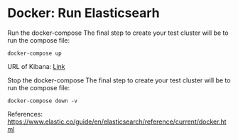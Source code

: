 # Docker: Run Elasticsearh

Run the docker-compose
The final step to create your test cluster will be to run the compose file:

`docker-compose up`

URL of Kibana: [Link](http://localhost:5601/)

Stop the docker-compose
The final step to create your test cluster will be to run the compose file:

`docker-compose down -v`

References:
<https://www.elastic.co/guide/en/elasticsearch/reference/current/docker.html>
